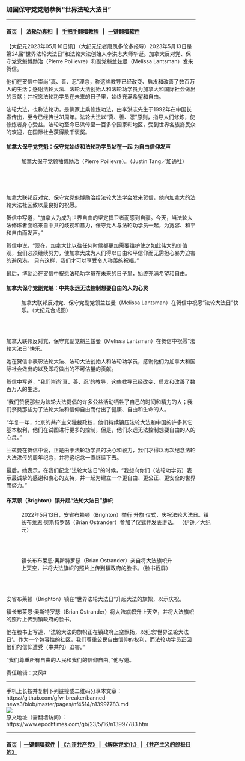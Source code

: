 ### 加国保守党党魁恭贺“世界法轮大法日”
------------------------

#### [首页](https://github.com/gfw-breaker/banned-news3/blob/master/README.md) &nbsp;&nbsp;|&nbsp;&nbsp; [法轮功真相](https://github.com/begood0513/basic/blob/master/README.md)  &nbsp;&nbsp;|&nbsp;&nbsp; [手把手翻墙教程](https://github.com/gfw-breaker/guides/wiki)  &nbsp;&nbsp;|&nbsp;&nbsp; [一键翻墙软件](https://github.com/gfw-breaker/nogfw/blob/master/README.md)  



<div><p>
 【大纪元2023年05月16日讯】（大纪元记者唐凤多伦多报导）2023年5月13日是第24届“世界法轮大法日”和法轮大法创始人李洪志大师华诞。加拿大反对党、保守党党魁博励治（Pierre Poilievre）和副党魁兰兹曼（Melissa Lantsman）发来贺信。
</p>
<p>
 他们在贺信中崇尚“真、善、忍”理念，称这些教导已经改变、启发和改善了数百万人的生活；感谢法轮大法、法轮大法创始人和法轮功学员为加拿大和国际社会做出的贡献；并祝愿法轮功学员在未来的日子里，始终充满希望和自由。
</p>
<p>
 法轮大法，也称法轮功，是佛家上乘修炼功法，由李洪志先生于1992年在中国长春传出，至今已经传世31周年。法轮大法以“真、善、忍”原则，指导人们修炼，使修炼者身心受益。法轮功至今已洪传至一百多个国家和地区，受到世界各族裔民众的欢迎，在国际社会获得数千褒奖。
</p>
<h4>
 加拿大保守党党魁：保守党始终和法轮功学员站在一起 为自由信仰发声
</h4>
<figure aria-describedby="caption-attachment-13990591" class="wp-caption aligncenter" id="attachment_13990591" style="width: 588px">
 <ok href="https://i.epochtimes.com/assets/uploads/2023/05/id13990591-CP166300050.jpg" target="_blank">
  <img alt="" class="wp-image-13990591" src="https://i.epochtimes.com/assets/uploads/2023/05/id13990591-CP166300050-600x402.jpg"/>
 </ok>
 <br/><figcaption class="wp-caption-text" id="caption-attachment-13990591">
  加拿大保守党领袖博励治（Pierre Poilievre）。（Justin Tang／加通社）
 </figcaption><br/>
</figure><br/>
<p style="text-align: center;">
 <ok href="https://i.epochtimes.com/assets/uploads/2023/05/id13997795-Capture1.jpg">
  <img alt="" class="alignnone wp-image-13997795" src="https://i.epochtimes.com/assets/uploads/2023/05/id13997795-Capture1.jpg"/>
 </ok>
</p>
<p>
 加拿大联邦反对党、保守党党魁博励治给法轮大法学会发来贺信，他向加拿大的法轮大法社区致以最良好的祝愿。
</p>
<p>
 贺信中写道，“加拿大为成为世界自由的坚定捍卫者而感到自豪。今天，当法轮大法修炼者面临来自中共的歧视和暴力，保守党人与法轮功学员一起，为宽容、和平和自由而发声。”
</p>
<p>
 贺信中说，“现在，加拿大比以往任何时候都更加需要维护使之如此伟大的价值观，我们必须继续努力，使加拿大成为人们得以自由和平信仰而无需担心暴力迫害的避风港。 只有这样，我们才可以享受令人称羡的祝福。”
</p>
<p>
 最后，博励治在贺信中祝愿法轮功学员在未来的日子里，始终充满希望和自由。
</p>
<h4>
 加拿大保守党副党魁：中共永远无法控制想要自由的人的心灵
</h4>
<figure aria-describedby="caption-attachment-13997796" class="wp-caption aligncenter" id="attachment_13997796" style="width: 600px">
 <ok href="https://i.epochtimes.com/assets/uploads/2023/05/id13997796-FotoJet-2.jpg" target="_blank">
  <img alt="" class="size-large wp-image-13997796" src="https://i.epochtimes.com/assets/uploads/2023/05/id13997796-FotoJet-2-600x409.jpg"/>
 </ok>
 <br/><figcaption class="wp-caption-text" id="caption-attachment-13997796">
  加拿大联邦反对党、保守党副党领兰兹曼（Melissa Lantsman）在贺信中祝愿“法轮大法日”快乐。（大纪元合成图）
 </figcaption><br/>
</figure><br/>
<p>
 加拿大联邦反对党、保守党副党魁兰兹曼（Melissa Lantsman）在贺信中祝愿“法轮大法日”快乐。
</p>
<p>
 她在贺信中表彰法轮大法、法轮大法创始人和法轮功学员，感谢他们为加拿大和国际社会做出的以及即将做出的不可估量的贡献。
</p>
<p>
 贺信中写道，“我们崇尚‘真、善、忍’的教导，这些教导已经改变、启发和改善了数百万人的生活。
</p>
<p>
 “我们赞扬那些为法轮大法提倡的许多公益活动牺牲了自己的时间和精力的人；我们祭奠那些为了法轮大法和信仰自由而付出了健康、自由和生命的人。
</p>
<p>
 “年复一年，北京的共产主义独裁政权，他们持续镇压法轮大法和中国的许多其它基本权利，他们在试图进行更多的控制，但是，他们永远无法控制想要自由的人的心灵。”
</p>
<p>
 兰兹曼在贺信中说，正是由于法轮功学员的决心和毅力，我们才得以再次纪念法轮大法洪传的周年纪念，并将这纪念一直继续下去。
</p>
<p>
 最后，她表示，在我们纪念“法轮大法日”的时候，“我想向你们（法轮功学员）表示最诚挚的感谢和衷心的支持，并一起为建立一个更自由、更公正、更安全的世界而努力。”
</p>
<h4>
 布莱顿（Brighton）镇升起“法轮大法日”旗帜
</h4>
<figure aria-describedby="caption-attachment-13737877" class="wp-caption aligncenter" id="attachment_13737877" style="width: 506px">
 <ok href="https://i.epochtimes.com/assets/uploads/2022/05/id13737877-DSC_0037.jpg" target="_blank">
  <img alt="" class="wp-image-13737877" src="https://i.epochtimes.com/assets/uploads/2022/05/id13737877-DSC_0037-600x402.jpg"/>
 </ok>
 <br/><figcaption class="wp-caption-text" id="caption-attachment-13737877">
  2022年5月13日，安省布赖顿（Brighton）举行
  <ok href="https://www.epochtimes.com/gb/tag/%E5%8D%87%E6%97%97.html">
   升旗
  </ok>
  仪式，庆祝法轮大法日。镇长布莱恩·奥斯特罗瑟（Brian Ostrander）参加了仪式并发表讲话。 （伊铃／大纪元）
 </figcaption><br/>
</figure><br/>
<figure aria-describedby="caption-attachment-13997794" class="wp-caption aligncenter" id="attachment_13997794" style="width: 416px">
 <ok href="https://i.epochtimes.com/assets/uploads/2023/05/id13997794-BrightonFlag.jpg" target="_blank">
  <img alt="" class="wp-image-13997794" src="https://i.epochtimes.com/assets/uploads/2023/05/id13997794-BrightonFlag-600x644.jpg"/>
 </ok>
 <br/><figcaption class="wp-caption-text" id="caption-attachment-13997794">
  镇长布布莱恩·奥斯特罗瑟（Brian Ostrander）亲自将大法旗帜升上天空，并将大法旗帜的照片上传到镇政府的脸书。（脸书截屏）
 </figcaption><br/>
</figure><br/>
<p>
 安省布莱顿（Brighton）镇在“世界法轮大法日”升起大法的旗帜，以示庆祝。
</p>
<p>
 镇长布莱恩·奥斯特罗瑟（Brian Ostrander）将大法旗帜升上天空，并将大法旗帜的照片上传到镇政府的脸书。
</p>
<p>
 他在脸书上写道，“法轮大法的旗帜正在镇政府上空飘扬，以纪念‘世界法轮大法日’。作为一个包容性的社区，我们尊重公民自由信仰的权利，而法轮功学员正因他们的信仰遭受（中共的）迫害。”
</p>
<p>
 “我们尊重所有自由的人民和我们的信仰自由。”他写道。
</p>
<p>
 责任编辑：文风#
</p>
</div>
<hr/>
手机上长按并复制下列链接或二维码分享本文章：<br/>
https://github.com/gfw-breaker/banned-news3/blob/master/pages/nf4514/n13997783.md <br/>
<a href='https://github.com/gfw-breaker/banned-news3/blob/master/pages/nf4514/n13997783.md'><img src='https://github.com/gfw-breaker/banned-news3/blob/master/pages/nf4514/n13997783.md.png'/></a> <br/>
原文地址（需翻墙访问）：https://www.epochtimes.com/gb/23/5/16/n13997783.htm


------------------------
#### [首页](https://github.com/gfw-breaker/banned-news3/blob/master/README.md) &nbsp;|&nbsp; [一键翻墙软件](https://github.com/gfw-breaker/nogfw/blob/master/README.md) &nbsp;| [《九评共产党》](https://github.com/gfw-breaker/9ping.md/blob/master/README.md#九评之一评共产党是什么) | [《解体党文化》](https://github.com/gfw-breaker/jtdwh.md/blob/master/README.md) | [《共产主义的终极目的》](https://github.com/gfw-breaker/gczydzjmd.md/blob/master/README.md)


<img src='http://gfw-breaker.win/banned-news3/pages/nf4514/n13997783.md' width='0px' height='0px'/>